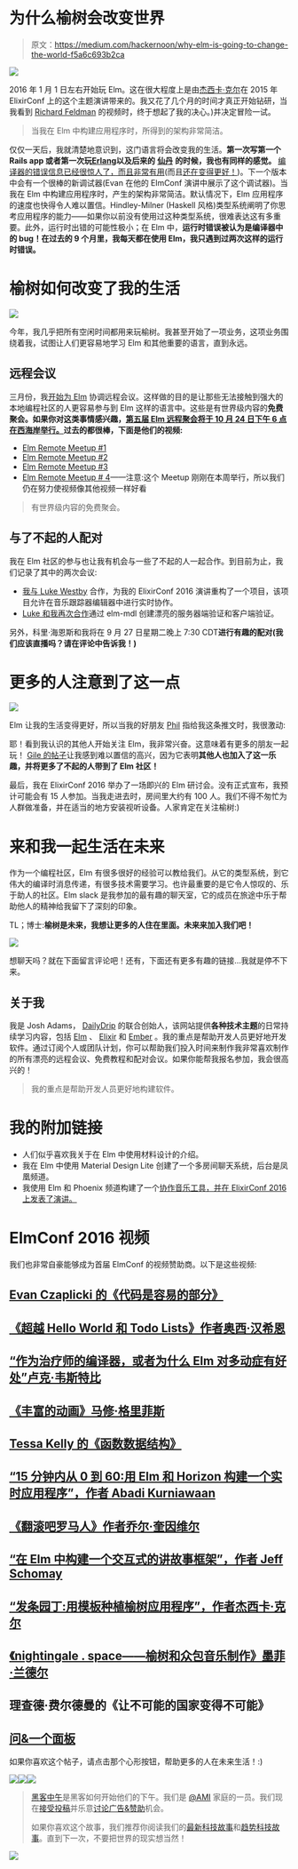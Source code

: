 # 为什么榆树会改变世界

> 原文：<https://medium.com/hackernoon/why-elm-is-going-to-change-the-world-f5a6c693b2ca>

![](img/ae3fe18794e1d98f2502273a856fa3f9.png)

2016 年 1 月 1 日左右开始玩 Elm。这在很大程度上是由[杰西卡·克尔](http://twitter.com/jessitron)在 2015 年 ElixirConf 上的这个主题演讲带来的。我又花了几个月的时间才真正开始钻研，当我看到 [Richard Feldman](http://twitter.com/rtfeldman) 的视频时，终于想起了我的决心。)并决定冒险一试。

> 当我在 Elm 中构建应用程序时，所得到的架构非常简洁。

仅仅一天后，我就清楚地意识到，这门语言将会改变我的生活。**第一次写第一个 Rails app 或者第一次玩**[**Erlang**](http://www.erlang.org/)**以及后来的** [**仙丹**](http://elixir-lang.org/) **的时候，我也有同样的感觉。** [编译器的错误信息已经很惊人了，而且非常有用](http://elm-lang.org/blog/compiler-errors-for-humans)(而且[还在变得更好！](https://groups.google.com/d/msg/elm-dev/2H52cFos-so/PQwhKtbWAgAJ))。下一个版本中会有一个很棒的新调试器(Evan 在他的 ElmConf 演讲中展示了这个调试器)。当我在 Elm 中构建应用程序时，产生的架构非常简洁。默认情况下，Elm 应用程序的速度也快得令人难以置信。Hindley-Milner (Haskell 风格)类型系统阐明了你思考应用程序的能力——如果你以前没有使用过这种类型系统，很难表达这有多重要。此外，运行时出错的可能性极小；在 Elm 中，**运行时错误被认为是编译器中的 bug！在过去的 9 个月里，我每天都在使用 Elm，我只遇到过两次这样的运行时错误。**

# 榆树如何改变了我的生活

![](img/c233b0dba2b8e8e6df55b0670a7d3499.png)

今年，我几乎把所有空闲时间都用来玩榆树。我甚至开始了一项业务，这项业务围绕着我，试图让人们更容易地学习 Elm 和其他重要的语言，直到永远。

## 远程会议

三月份，我[开始为 Elm](https://www.dailydrip.com/blog/organizing-a-remote-meetup-for-elm) 协调远程会议。这样做的目的是让那些无法接触到强大的本地编程社区的人更容易参与到 Elm 这样的语言中。这些是有世界级内容的**免费聚会。如果你对这类事情感兴趣，[第五届 Elm 远程聚会将于 10 月 24 日下午 6 点在西海岸举行。](https://www.bigmarker.com/remote-meetup/Elm-Remote-Meetup-5)过去的都很棒，下面是他们的视频:**

*   [Elm Remote Meetup #1](https://www.dailydrip.com/topics/elm-remote-meetup/drips/elm-remote-meetup-1)
*   [Elm Remote Meetup #2](https://www.dailydrip.com/topics/elm-remote-meetup/drips/elm-remote-meetup-2)
*   [Elm Remote Meetup #3](https://www.dailydrip.com/topics/elm-remote-meetup/drips/elm-remote-meetup-3)
*   [Elm Remote Meetup # 4](https://www.bigmarker.com/remote-meetup/Elm-Remote-Meetup-4)——注意:这个 Meetup 刚刚在本周举行，所以我们仍在努力使视频像其他视频一样好看

> 有世界级内容的免费聚会。

## 与了不起的人配对

我在 Elm 社区的参与也让我有机会与一些了不起的人一起合作。到目前为止，我们记录了其中的两次会议:

*   [我与 Luke Westby](https://www.dailydrip.com/blog/elm-pair-programming-josh-adams-and-luke-westby-pairing-on-colluder) 合作，为我的 ElixirConf 2016 演讲重构了一个项目，该项目允许在音乐跟踪器编辑器中进行实时协作。
*   [Luke 和我再次合作](https://www.dailydrip.com/topics/elm/drips/server-side-validations)通过 elm-mdl 创建漂亮的服务器端验证和客户端验证。

另外，科里·海恩斯和我将在 9 月 27 日星期二晚上 7:30 CDT**进行有趣的配对(我们应该直播吗？请在评论中告诉我！)**

# 更多的人注意到了这一点

![](img/4d94fa008d557a5ccbc4ae8e098ea05c.png)

Elm 让我的生活变得更好，所以当我的好朋友 [Phil](http://twitter.com/parndt) 指给我这条推文时，我很激动:

耶！看到我认识的其他人开始关注 Elm，我非常兴奋。这意味着有更多的朋友一起玩！ [Gile 的帖子](http://gilesbowkett.blogspot.jp/2016/09/elm-is-new-rails.html)让我感到难以置信的高兴，因为它表明**其他人也加入了这一乐趣，并将更多了不起的人带到了 Elm 社区！**

最后，我在 ElixirConf 2016 举办了一场即兴的 Elm 研讨会。没有正式宣布，我预计可能会有 15 人参加。当我走进去时，房间里大约有 100 人。我们不得不匆忙为人群做准备，并在适当的地方安装视听设备。人家肯定在关注榆树:)

# 来和我一起生活在未来

作为一个编程社区，Elm 有很多很好的经验可以教给我们。从它的类型系统，到它伟大的编译时消息传递，有很多技术需要学习。也许最重要的是它令人惊叹的、乐于助人的社区。Elm slack 是我参加的最有趣的聊天室，它的成员在旅途中乐于帮助他人的精神给我留下了深刻的印象。

TL；博士:**榆树是未来，我想让更多的人住在里面。未来来加入我们吧！**

![](img/d8798ee9265cde7fa43dddf6a0dfb076.png)

想聊天吗？就在下面留言评论吧！还有，下面还有更多有趣的链接…我就是停不下来。

## 关于我

我是 Josh Adams， [DailyDrip](https://www.dailydrip.com) 的联合创始人，该网站提供**各种技术主题**的日常持续学习内容，包括 [Elm](https://www.dailydrip.com/elm) 、 [Elixir](https://www.dailydrip.com/topics/elixir) 和 [Ember](https://www.dailydrip.com/topics/ember) 。我的重点是帮助开发人员更好地开发软件。通过订阅个人或团队计划，你可以帮助我们投入时间来制作我非常喜欢制作的所有漂亮的远程会议、免费教程和配对会议。如果你能帮我报名参加，我会很高兴的！

> 我的重点是帮助开发人员更好地构建软件。

# 我的附加链接

*   人们似乎喜欢我关于在 Elm 中使用材料设计的介绍。
*   我在 Elm 中使用 Material Design Lite 创建了一个多房间聊天系统，后台是凤凰频道。
*   我使用 Elm 和 Phoenix 频道构建了一个[协作音乐工具，并在 ElixirConf 2016 上发表了演讲。](https://github.com/knewter/colluder)

# **ElmConf 2016 视频**

我们也非常自豪能够成为首届 ElmConf 的视频赞助商。以下是这些视频:

## [Evan Czaplicki 的《代码是容易的部分》](https://www.youtube.com/watch?v=DSjbTC-hvqQ&list=PLglJM3BYAMPH2zuz1nbKHQyeawE4SN0Cd&index=1)

## [《超越 Hello World 和 Todo Lists》作者奥西·汉希恩](https://www.youtube.com/watch?v=vpc80c5iC6k&list=PLglJM3BYAMPH2zuz1nbKHQyeawE4SN0Cd&index=2)

## [“作为治疗师的编译器，或者为什么 Elm 对多动症有好处”卢克·韦斯特比](https://www.youtube.com/watch?v=wpYFTG-uViE&list=PLglJM3BYAMPH2zuz1nbKHQyeawE4SN0Cd&index=3)

## [《丰富的动画》马修·格里菲斯](https://www.youtube.com/watch?v=DsDwYqsLU3E&list=PLglJM3BYAMPH2zuz1nbKHQyeawE4SN0Cd&index=4)

## [Tessa Kelly 的《函数数据结构》](https://www.youtube.com/watch?v=UBuFHCsz16A&list=PLglJM3BYAMPH2zuz1nbKHQyeawE4SN0Cd&index=5)

## [“15 分钟内从 0 到 60:用 Elm 和 Horizon 构建一个实时应用程序”，作者 Abadi Kurniawaan](https://www.youtube.com/watch?v=fTHHn7NhU3w&list=PLglJM3BYAMPH2zuz1nbKHQyeawE4SN0Cd&index=6)

## [**《翻滚吧罗马人》作者乔尔·奎因维尔**](https://www.youtube.com/watch?v=YxGWQdFo2Yc&list=PLglJM3BYAMPH2zuz1nbKHQyeawE4SN0Cd&index=7)

## [“在 Elm 中构建一个交互式的讲故事框架”，作者 Jeff Schomay](https://www.youtube.com/watch?v=t8RSxzpw1Yw&list=PLglJM3BYAMPH2zuz1nbKHQyeawE4SN0Cd&index=8)

## [“发条园丁:用模板种植榆树应用程序”，作者杰西卡·克尔](https://www.youtube.com/watch?v=jJ4e6cIBgYM&list=PLglJM3BYAMPH2zuz1nbKHQyeawE4SN0Cd&index=9)

## [《nightingale . space——榆树和众包音乐制作》墨菲·兰德尔](https://www.youtube.com/watch?v=lPXVfqwYmEA&list=PLglJM3BYAMPH2zuz1nbKHQyeawE4SN0Cd&index=10)

## 理查德·费尔德曼的《让不可能的国家变得不可能》

## [问&一个面板](https://www.youtube.com/watch?v=LCNs92YQjhw&list=PLglJM3BYAMPH2zuz1nbKHQyeawE4SN0Cd&index=12)

如果你喜欢这个帖子，请点击那个心形按钮，帮助更多的人在未来生活！:)

[![](img/50ef4044ecd4e250b5d50f368b775d38.png)](http://bit.ly/HackernoonFB)[![](img/979d9a46439d5aebbdcdca574e21dc81.png)](https://goo.gl/k7XYbx)[![](img/2930ba6bd2c12218fdbbf7e02c8746ff.png)](https://goo.gl/4ofytp)

> [黑客中午](http://bit.ly/Hackernoon)是黑客如何开始他们的下午。我们是 [@AMI](http://bit.ly/atAMIatAMI) 家庭的一员。我们现在[接受投稿](http://bit.ly/hackernoonsubmission)并乐意[讨论广告&赞助](mailto:partners@amipublications.com)机会。
> 
> 如果你喜欢这个故事，我们推荐你阅读我们的[最新科技故事](http://bit.ly/hackernoonlatestt)和[趋势科技故事](https://hackernoon.com/trending)。直到下一次，不要把世界的现实想当然！

[![](img/be0ca55ba73a573dce11effb2ee80d56.png)](https://goo.gl/Ahtev1)